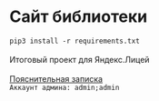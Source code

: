 <h1>Сайт библиотеки</h1>
<code>pip3 install -r requirements.txt</code>
<br><br>
Итоговый проект для Яндекс.Лицей
<br><br>
<a href="https://docs.google.com/document/d/1BUHf85pU5QMwGrck5J9MgSevWueQ5B6VxBy3oQ3hnC8/edit?usp=sharing">Пояснительная записка</a>
<br>
<code>Аккаунт админа: admin;admin</code>

